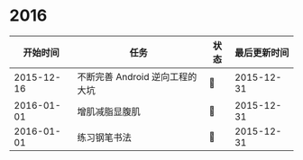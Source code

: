 # 2016

| 开始时间   | 任务                            | 状态     | 最后更新时间 |
|------------|---------------------------------|----------|--------------|
| 2015-12-16 | 不断完善 Android 逆向工程的大坑 | :muscle: | 2015-12-31   |
| 2016-01-01 | 增肌减脂显腹肌                  | :muscle: | 2015-12-31   |
| 2016-01-01 | 练习钢笔书法                    | :muscle: | 2015-12-31   |

